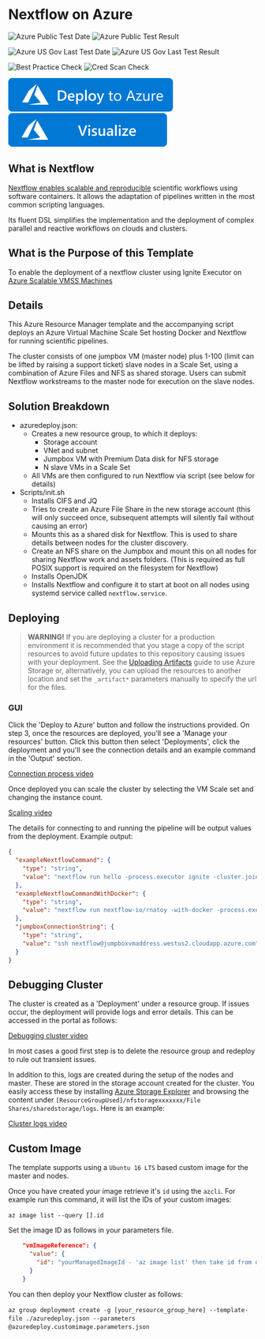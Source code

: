 # Nextflow on Azure

![Azure Public Test Date](https://azurequickstartsservice.blob.core.windows.net/badges/nextflow-genomics-cluster-ubuntu/PublicLastTestDate.svg)
![Azure Public Test Result](https://azurequickstartsservice.blob.core.windows.net/badges/nextflow-genomics-cluster-ubuntu/PublicDeployment.svg)

![Azure US Gov Last Test Date](https://azurequickstartsservice.blob.core.windows.net/badges/nextflow-genomics-cluster-ubuntu/FairfaxLastTestDate.svg)
![Azure US Gov Last Test Result](https://azurequickstartsservice.blob.core.windows.net/badges/nextflow-genomics-cluster-ubuntu/FairfaxDeployment.svg)

![Best Practice Check](https://azurequickstartsservice.blob.core.windows.net/badges/nextflow-genomics-cluster-ubuntu/BestPracticeResult.svg)
![Cred Scan Check](https://azurequickstartsservice.blob.core.windows.net/badges/nextflow-genomics-cluster-ubuntu/CredScanResult.svg)

[![Deploy To Azure](https://raw.githubusercontent.com/Azure/azure-quickstart-templates/master/1-CONTRIBUTION-GUIDE/images/deploytoazure.svg?sanitize=true)](https://portal.azure.com/#create/Microsoft.Template/uri/https%3A%2F%2Fraw.githubusercontent.com%2FAzure%2Fazure-quickstart-templates%2Fmaster%2Fnextflow-genomics-cluster-ubuntu%2Fazuredeploy.json)
[![Visualize](https://raw.githubusercontent.com/Azure/azure-quickstart-templates/master/1-CONTRIBUTION-GUIDE/images/visualizebutton.svg?sanitize=true)](http://armviz.io/#/?load=https%3A%2F%2Fraw.githubusercontent.com%2FAzure%2Fazure-quickstart-templates%2Fmaster%2Fnextflow-genomics-cluster-ubuntu%2Fazuredeploy.json)

## What is Nextflow

[Nextflow enables scalable and reproducible](http://nextflow.io) scientific
workflows using software containers. It allows the adaptation of pipelines
written in the most common scripting languages.

Its fluent DSL simplifies the implementation and the deployment of complex
parallel and reactive workflows on clouds and clusters.

## What is the Purpose of this Template

To enable the deployment of a nextflow cluster using Ignite Executor on
[Azure Scalable VMSS Machines](https://docs.microsoft.com/en-us/azure/virtual-machine-scale-sets/virtual-machine-scale-sets-overview)

## Details

This Azure Resource Manager template and the accompanying script deploys an
Azure Virtual Machine Scale Set hosting Docker and Nextflow for running
scientific pipelines.

The cluster consists of one jumpbox VM (master node) plus 1-100 (limit can be
lifted by raising a support ticket) slave nodes in a Scale Set, using a
combination of Azure Files and NFS as shared storage. Users can submit Nextflow
workstreams to the master node for execution on the slave nodes.

## Solution Breakdown

- azuredeploy.json:
  - Creates a new resource group, to which it deploys:
    - Storage account
    - VNet and subnet
    - Jumpbox VM with Premium Data disk for NFS storage
    - N slave VMs in a Scale Set
  - All VMs are then configured to run Nextflow via script (see below for
    details)
- Scripts/init.sh
  - Installs CIFS and JQ
  - Tries to create an Azure File Share in the new storage account (this will
    only succeed once, subsequent attempts will silently fail without causing an
    error)
  - Mounts this as a shared disk for Nextflow. This is used to share details
    between nodes for the cluster discovery.
  - Create an NFS share on the Jumpbox and mount this on all nodes for sharing
    Nextflow work and assets folders. (This is required as full POSIX support is
    required on the filesystem for Nextflow)
  - Installs OpenJDK
  - Installs Nextflow and configure it to start at boot on all nodes using
    systemd service called `nextflow.service`.

## Deploying

> **WARNING!** If you are deploying a cluster for a production environment it is
> recommended that you stage a copy of the script resources to avoid future
> updates to this repository causing issues with your deployment. See the
> [Uploading Artifacts](/README.MD#uploading-artifacts) guide to use Azure
> Storage or, alternatively, you can upload the resources to another location
> and set the `_artifact*` parameters manually to specify the url for the files.

### GUI

Click the 'Deploy to Azure' button and follow the instructions provided. On step
3, once the resources are deployed, you'll see a 'Manage your resources' button.
Click this button then select 'Deployments', click the deployment and you'll see
the connection details and an example command in the 'Output' section.

[Connection process video](https://1drv.ms/v/s!AgO58DGl6B7Rqu9y1ahnXrLlSn0M_g)

Once deployed you can scale the cluster by selecting the VM Scale set and
changing the instance count.

[Scaling video](https://1drv.ms/v/s!AgO58DGl6B7Rqu9wVAqAD5RnJRYSDg)

The details for connecting to and running the pipeline will be output values
from the deployment. Example output:

```json
{
  "exampleNextflowCommand": {
    "type": "string",
    "value": "nextflow run hello -process.executor ignite -cluster.join path:/datadisks/disk1/cifs/cluster -with-timeline runtimeline.html -with-trace -cluster.maxCpus 0"
  },
  "exampleNextflowCommandWithDocker": {
    "type": "string",
    "value": "nextflow run nextflow-io/rnatoy -with-docker -process.executor ignite -cluster.join path:/datadisks/disk1/cifs/cluster -with-timeline runtimeline.html -with-trace -cluster.maxCpus 0"
  },
  "jumpboxConnectionString": {
    "type": "string",
    "value": "ssh nextflow@jumpboxvmaddress.westus2.cloudapp.azure.com"
  }
}
```

## Debugging Cluster

The cluster is created as a 'Deployment' under a resource group. If issues
occur, the deployment will provide logs and error details. This can be accessed
in the portal as follows:

[Debugging cluster video](https://1drv.ms/f/s!AgO58DGl6B7Rg-NyegXiV8cBhdxgKw)

In most cases a good first step is to delete the resource group and redeploy to
rule out transient issues.

In addition to this, logs are created during the setup of the nodes and master.
These are stored in the storage account created for the cluster. You easily
access these by installing
[Azure Storage Explorer](https://azure.microsoft.com/en-us/features/storage-explorer/)
and browsing the content under
`[ResourceGroupUsed]/nfstoragexxxxxxx/File Shares/sharedstorage/logs`. Here is
an example:

[Cluster logs video](https://1drv.ms/v/s!AgO58DGl6B7Rqu9xp6uN8Nufc5mJiA)

## Custom Image

The template supports using a `Ubuntu 16 LTS` based custom image for the master
and nodes.

Once you have created your image retrieve it's `id` using the `azcli`. For
example run this command, it will list the IDs of your custom images:

`az image list --query [].id`

Set the image ID as follows in your parameters file.

```json
    "vmImageReference": {
      "value": {
        "id": "yourManagedImageId - 'az image list' then take id from output"
      }
    }
```

You can then deploy your Nextflow cluster as follows:

`az group deployment create -g [your_resource_group_here] --template-file ./azuredeploy.json --parameters @azuredeploy.customimage.parameters.json`
